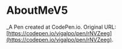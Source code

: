 # AboutMeV5
 _A Pen created at CodePen.io. Original URL: [https://codepen.io/vigalpo/pen/rNVZeeg](https://codepen.io/vigalpo/pen/rNVZeeg).

 